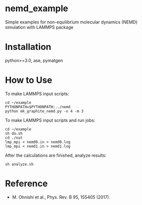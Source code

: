 # nemd_example

Simple examples for non-equilibrium molecular dynamics (NEMD) simulation with LAMMPS package

# Installation

python>=3.0, ase, pymatgen

# How to Use

To make LAMMPS input scripts:

``` discriptions
cd ~/example
PYTHONPATH=$PYTHONPATH:../nemd
python mk_graphite_nemd.py -n 4 -m 3
```

To make LAMMPS input scripts and run jobs:

``` simple way
cd ~/example
sh do.sh
cd ./out
lmp_mpi < nemd0.in > nemd0.log
lmp_mpi < nemd1.in > nemd1.log
```

After the calculations are finished, analyze results:

```
sh analyze.sh
```

# Reference

* M. Ohnishi et al., Phys. Rev. B 95, 155405 (2017).

